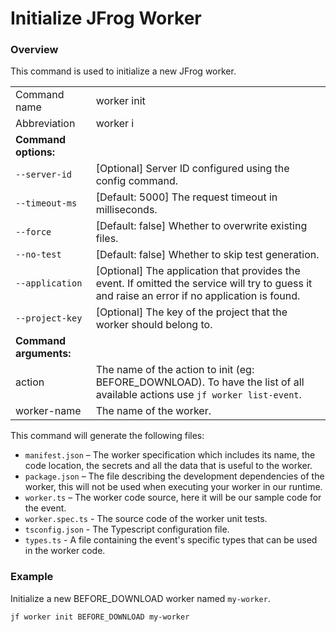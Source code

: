 # Initialize JFrog Worker

### Overview

This command is used to initialize a new JFrog worker.

|                        |                                                                                                                                                 |
| ---------------------- | ----------------------------------------------------------------------------------------------------------------------------------------------- |
| Command name           | worker init                                                                                                                                     |
| Abbreviation           | worker i                                                                                                                                        |
| **Command options:**   |                                                                                                                                                 |
| `--server-id`          | \[Optional] Server ID configured using the config command.                                                                                      |
| `--timeout-ms`         | \[Default: 5000] The request timeout in milliseconds.                                                                                           |
| `--force`              | \[Default: false] Whether to overwrite existing files.                                                                                          |
| `--no-test`            | \[Default: false] Whether to skip test generation.                                                                                              |
| `--application`        | \[Optional] The application that provides the event. If omitted the service will try to guess it and raise an error if no application is found. |
| `--project-key`        | \[Optional] The key of the project that the worker should belong to.                                                                            |
| **Command arguments:** |                                                                                                                                                 |
| action                 | The name of the action to init (eg: BEFORE\_DOWNLOAD). To have the list of all available actions use `jf worker list-event`.                    |
| worker-name            | The name of the worker.                                                                                                                         |

This command will generate the following files:

* `manifest.json` – The worker specification which includes its name, the code location, the secrets and all the data that is useful to the worker.
* `package.json` – The file describing the development dependencies of the worker, this will not be used when executing your worker in our runtime.
* `worker.ts` – The worker code source, here it will be our sample code for the event.
* `worker.spec.ts` - The source code of the worker unit tests.
* `tsconfig.json` - The Typescript configuration file.
* `types.ts` - A file containing the event's specific types that can be used in the worker code.

### Example

Initialize a new BEFORE\_DOWNLOAD worker named `my-worker`.

```
jf worker init BEFORE_DOWNLOAD my-worker
```
